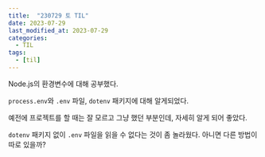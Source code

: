 ```yaml
---
title:  "230729 토 TIL"
date: 2023-07-29
last_modified_at: 2023-07-29
categories: 
  - TIL
tags:
  - [til]
---
```


Node.js의 환경변수에 대해 공부했다.

`process.env`와 `.env` 파일, `dotenv` 패키지에 대해 알게되었다.

예전에 프로젝트를 할 때는 잘 모르고 그냥 했던 부분인데, 자세히 알게 되어 좋았다.

`dotenv` 패키지 없이 `.env` 파일을 읽을 수 없다는 것이 좀 놀라웠다. 아니면 다른 방법이 따로 있을까?
